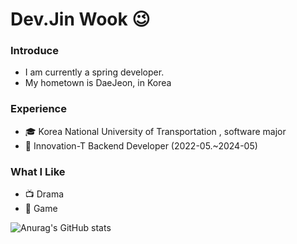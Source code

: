 # Dev.Jin Wook 😉
### Introduce
- I am currently a spring developer.
- My hometown is DaeJeon, in Korea

### Experience
- 🎓  Korea National University of Transportation , software major
- 🚀  Innovation-T Backend Developer (2022-05.~2024-05)

### What I Like
- 📺 Drama
- 🔵 Game

![Anurag's GitHub stats](https://github-readme-stats.vercel.app/api?username=DevJin&show_icons=true&theme=radical)
